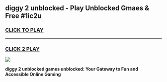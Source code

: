 
## diggy 2 unblocked - Play Unblocked Gmaes & Free #1ic2u
<h3>
<a href="https://news.freeplayer.one?title=diggy_2_unblocked&ref=24F">CLICK TO PLAY</a></h3>
<hr>

<h3>
<a href="https://news.freeplayer.one?title=diggy_2_unblocked&ref=24F">CLICK 2 PLAY</a>
  
</h3>

<a href="https://news.freeplayer.one?title=diggy_2_unblocked&ref=24F/"><img src="https://clearcache.store/games.png"></a>


**diggy 2 unblocked games unblocked: Your Gateway to Fun and Accessible Online Gaming**
